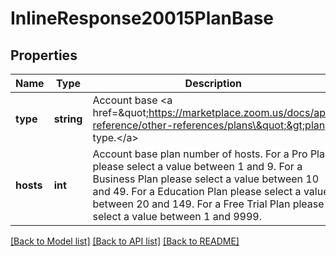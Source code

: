 # InlineResponse20015PlanBase

## Properties
Name | Type | Description | Notes
------------ | ------------- | ------------- | -------------
**type** | **string** | Account base &lt;a href&#x3D;\&quot;https://marketplace.zoom.us/docs/api-reference/other-references/plans\&quot;&gt;plan type.&lt;/a&gt; | 
**hosts** | **int** | Account base plan number of hosts. For a Pro Plan please select a value between 1 and 9. For a Business Plan please select a value between 10 and 49. For a Education Plan please select a value between 20 and 149. For a Free Trial Plan please select a value between 1 and 9999. | 

[[Back to Model list]](../README.md#documentation-for-models) [[Back to API list]](../README.md#documentation-for-api-endpoints) [[Back to README]](../README.md)


